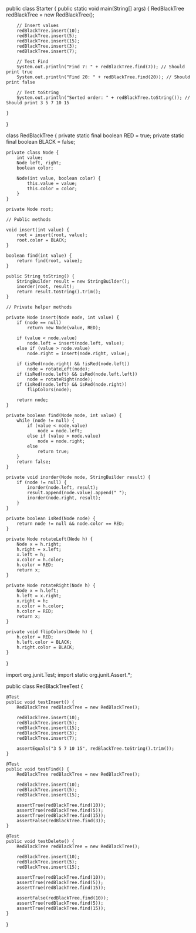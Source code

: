 public class Starter {
    public static void main(String[] args) {
        RedBlackTree redBlackTree = new RedBlackTree();

        // Insert values
        redBlackTree.insert(10);
        redBlackTree.insert(5);
        redBlackTree.insert(15);
        redBlackTree.insert(3);
        redBlackTree.insert(7);

        // Test Find
        System.out.println("Find 7: " + redBlackTree.find(7)); // Should print true
        System.out.println("Find 20: " + redBlackTree.find(20)); // Should print false

        // Test toString
        System.out.println("Sorted order: " + redBlackTree.toString()); // Should print 3 5 7 10 15
        
    }
}

class RedBlackTree {
    private static final boolean RED = true;
    private static final boolean BLACK = false;

    private class Node {
        int value;
        Node left, right;
        boolean color;

        Node(int value, boolean color) {
            this.value = value;
            this.color = color;
        }
    }

    private Node root;

    // Public methods

    void insert(int value) {
        root = insert(root, value);
        root.color = BLACK;
    }

    boolean find(int value) {
        return find(root, value);
    }

    public String toString() {
        StringBuilder result = new StringBuilder();
        inorder(root, result);
        return result.toString().trim();
    }

    // Private helper methods

    private Node insert(Node node, int value) {
        if (node == null)
            return new Node(value, RED);

        if (value < node.value)
            node.left = insert(node.left, value);
        else if (value > node.value)
            node.right = insert(node.right, value);

        if (isRed(node.right) && !isRed(node.left))
            node = rotateLeft(node);
        if (isRed(node.left) && isRed(node.left.left))
            node = rotateRight(node);
        if (isRed(node.left) && isRed(node.right))
            flipColors(node);

        return node;
    }

    private boolean find(Node node, int value) {
        while (node != null) {
            if (value < node.value)
                node = node.left;
            else if (value > node.value)
                node = node.right;
            else
                return true;
        }
        return false;
    }

    private void inorder(Node node, StringBuilder result) {
        if (node != null) {
            inorder(node.left, result);
            result.append(node.value).append(" ");
            inorder(node.right, result);
        }
    }

    private boolean isRed(Node node) {
        return node != null && node.color == RED;
    }

    private Node rotateLeft(Node h) {
        Node x = h.right;
        h.right = x.left;
        x.left = h;
        x.color = h.color;
        h.color = RED;
        return x;
    }

    private Node rotateRight(Node h) {
        Node x = h.left;
        h.left = x.right;
        x.right = h;
        x.color = h.color;
        h.color = RED;
        return x;
    }

    private void flipColors(Node h) {
        h.color = RED;
        h.left.color = BLACK;
        h.right.color = BLACK;
    }
}

import org.junit.Test;
import static org.junit.Assert.*;

public class RedBlackTreeTest {

    @Test
    public void testInsert() {
        RedBlackTree redBlackTree = new RedBlackTree();

        redBlackTree.insert(10);
        redBlackTree.insert(5);
        redBlackTree.insert(15);
        redBlackTree.insert(3);
        redBlackTree.insert(7);

        assertEquals("3 5 7 10 15", redBlackTree.toString().trim());
    }

    @Test
    public void testFind() {
        RedBlackTree redBlackTree = new RedBlackTree();

        redBlackTree.insert(10);
        redBlackTree.insert(5);
        redBlackTree.insert(15);

        assertTrue(redBlackTree.find(10));
        assertTrue(redBlackTree.find(5));
        assertTrue(redBlackTree.find(15));
        assertFalse(redBlackTree.find(3));
    }

    @Test
    public void testDelete() {
        RedBlackTree redBlackTree = new RedBlackTree();

        redBlackTree.insert(10);
        redBlackTree.insert(5);
        redBlackTree.insert(15);

        assertTrue(redBlackTree.find(10));
        assertTrue(redBlackTree.find(5));
        assertTrue(redBlackTree.find(15));

        assertFalse(redBlackTree.find(10));
        assertTrue(redBlackTree.find(5));
        assertTrue(redBlackTree.find(15));
    }
}
